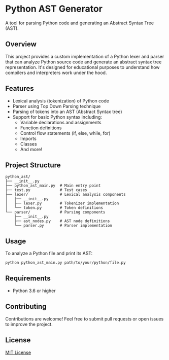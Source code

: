 # Python AST Generator

A tool for parsing Python code and generating an Abstract Syntax Tree (AST).

## Overview

This project provides a custom implementation of a Python lexer and parser that can analyze Python source code and generate an abstract syntax tree representation. It's designed for educational purposes to understand how compilers and interpreters work under the hood.

## Features

- Lexical analysis (tokenization) of Python code
- Parser using Top Down Parsing technique
- Parsing of tokens into an AST (Abstract Syntax tree)
- Support for basic Python syntax including:
  - Variable declarations and assignments
  - Function definitions
  - Control flow statements (if, else, while, for)
  - Imports
  - Classes
  - And more!

## Project Structure

```
python_ast/
├── __init__.py
├── python_ast_main.py  # Main entry point
├── test.py             # Test cases
├── lexer/              # Lexical analysis components
│   ├── __init__.py
│   ├── lexer.py        # Tokenizer implementation
│   └── token.py        # Token definitions
└── parser/             # Parsing components
    ├── __init__.py
    ├── ast_nodes.py    # AST node definitions
    └── parser.py       # Parser implementation
```

## Usage

To analyze a Python file and print its AST:

```bash
python python_ast_main.py path/to/your/python/file.py
```

## Requirements

- Python 3.6 or higher

## Contributing

Contributions are welcome! Feel free to submit pull requests or open issues to improve the project.

## License

[MIT License](LICENSE)
